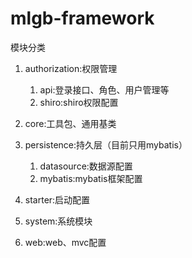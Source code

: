 # mlgb-framework

模块分类

1. authorization:权限管理

   1. api:登录接口、角色、用户管理等
   1. shiro:shiro权限配置

1. core:工具包、通用基类

1. persistence:持久层（目前只用mybatis）

   1. datasource:数据源配置
   1. mybatis:mybatis框架配置

1. starter:启动配置

1. system:系统模块

1. web:web、mvc配置


